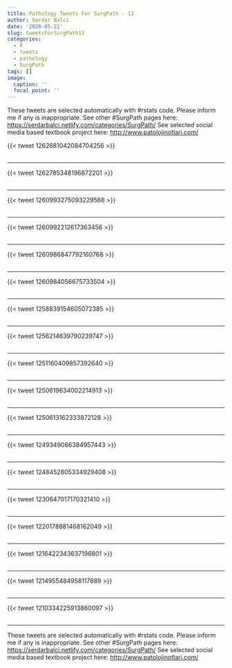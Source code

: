 ```yaml
---
title: Pathology Tweets For SurgPath - 13
author: Serdar Balci
date: '2020-05-21'
slug: tweetsForSurgPath13
categories:
  - R
  - tweets
  - pathology
  - SurgPath
tags: []
image:
  caption: ''
  focal_point: ''
---
```



These tweets are selected automatically with #rstats code. Please inform me if any is inappropriate.
See other #SurgPath pages here: https://serdarbalci.netlify.com/categories/SurgPath/ 
See selected social media based textbook project here: http://www.patolojinotlari.com/

{{< tweet 1262681042084704256 >}}
<br>
<br>
<hr>
{{< tweet 1262785348196872201 >}}
<br>
<br>
<hr>
{{< tweet 1260993275093229568 >}}
<br>
<br>
<hr>
{{< tweet 1260992212617363456 >}}
<br>
<br>
<hr>
{{< tweet 1260986847792160768 >}}
<br>
<br>
<hr>
{{< tweet 1260984056675733504 >}}
<br>
<br>
<hr>
{{< tweet 1258839154605072385 >}}
<br>
<br>
<hr>
{{< tweet 1256214639790239747 >}}
<br>
<br>
<hr>
{{< tweet 1251160409857392640 >}}
<br>
<br>
<hr>
{{< tweet 1250619634002214913 >}}
<br>
<br>
<hr>
{{< tweet 1250613162333872128 >}}
<br>
<br>
<hr>
{{< tweet 1249349066384957443 >}}
<br>
<br>
<hr>
{{< tweet 1248452805334929408 >}}
<br>
<br>
<hr>
{{< tweet 1230647017170321410 >}}
<br>
<br>
<hr>
{{< tweet 1220178881468162049 >}}
<br>
<br>
<hr>
{{< tweet 1216422343637196801 >}}
<br>
<br>
<hr>
{{< tweet 1214955484958117889 >}}
<br>
<br>
<hr>
{{< tweet 1210334225913860097 >}}
<br>
<br>
<hr>


These tweets are selected automatically with #rstats code. Please inform me if any is inappropriate.
See other #SurgPath pages here: https://serdarbalci.netlify.com/categories/SurgPath/ 
See selected social media based textbook project here: http://www.patolojinotlari.com/
